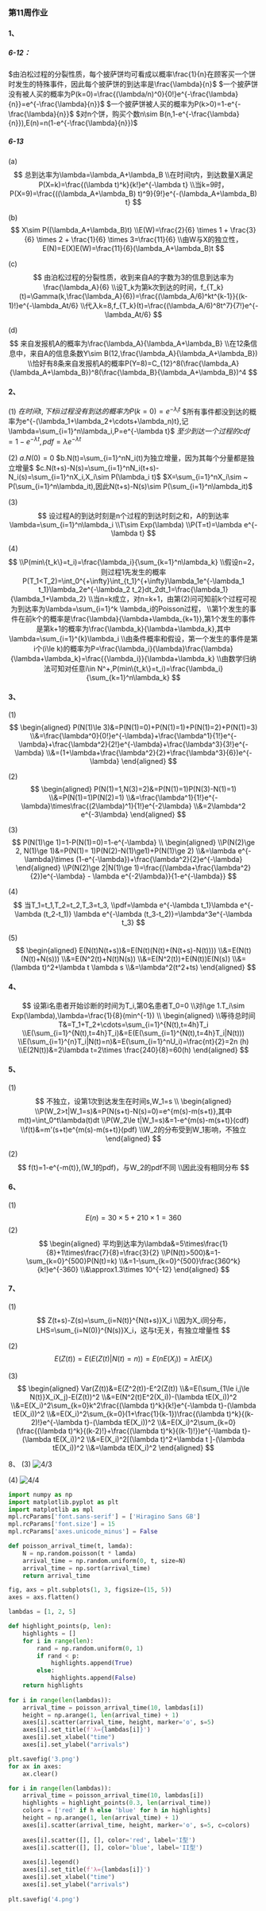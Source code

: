 ### 第11周作业

#### 1、
##### 6-12：
$由泊松过程的分裂性质，每个披萨饼均可看成以概率\frac{1}{n}在顾客买一个饼时发生的特殊事件，因此每个披萨饼的到达率是\frac{\lambda}{n}$
$一个披萨饼没有被人买的概率为P(k=0)=\frac{(\lambda/n)^0}{0!}e^{-\frac{\lambda}{n}}=e^{-\frac{\lambda}{n}}$
$一个披萨饼被人买的概率为P(k>0)=1-e^{-\frac{\lambda}{n}}$
$对n个饼，购买个数n\sim B(n,1-e^{-\frac{\lambda}{n}}),E(n)=n(1-e^{-\frac{\lambda}{n}})$

##### 6-13
(a)
$$
总到达率为\lambda=\lambda_A+\lambda_B
\\在时间t内，到达数量X满足P(X=k)=\frac{(\lambda t)^k}{k!}e^{-\lambda t}
\\当k=9时，P(X=9)=\frac{((\lambda_A+\lambda_B) t)^9}{9!}e^{-(\lambda_A+\lambda_B) t}
$$

(b)
$$
X\sim P((\lambda_A+\lambda_B)t)
\\E(W)=\frac{2}{6} \times 1 + \frac{3}{6} \times 2 + \frac{1}{6} \times 3=\frac{11}{6}
\\由W与X的独立性，E(N)=E(X)E(W)=\frac{11}{6}(\lambda_A+\lambda_B)t
$$

(c)
$$
由泊松过程的分裂性质，收到来自A的字数为3的信息到达率为\frac{\lambda_A}{6}
\\设T_k为第k次到达的时间，f_{T_k}(t)=\Gamma(k,\frac{\lambda_A}{6})=\frac{(\lambda_A/6)^kt^{k-1}}{(k-1)!}e^{-\lambda_At/6}
\\代入k=8,f_{T_k}(t)=\frac{(\lambda_A/6)^8t^7}{7!}e^{-\lambda_At/6}
$$

(d)
$$
来自发报机A的概率为\frac{\lambda_A}{\lambda_A+\lambda_B}
\\在12条信息中，来自A的信息条数Y\sim B(12,\frac{\lambda_A}{\lambda_A+\lambda_B})
\\恰好有8条来自发报机A的概率P(Y=8)=C_{12}^8(\frac{\lambda_A}{\lambda_A+\lambda_B})^8(\frac{\lambda_B}{\lambda_A+\lambda_B})^4
$$

#### 2、
(1)
$在时间t,下标i过程没有到达的概率为P(k=0)=e^{-\lambda_it}$
$所有事件都没到达的概率为e^{-(\lambda_1+\lambda_2+\cdots+\lambda_n)t},记\lambda=\sum_{i=1}^n\lambda_i,P=e^{-\lambda t}$
$至少到达一个过程的cdf=1-e^{-\lambda t},pdf=\lambda e^{-\lambda t}$

(2)
$a.N(0)=0$
$b.N(t)=\sum_{i=1}^nN_i(t)为独立增量，因为其每个分量都是独立增量$
$c.N(t+s)-N(s)=\sum_{i=1}^nN_i(t+s)-N_i(s)=\sum_{i=1}^nX_i,X_i\sim P(\lambda_i t)$
$X=\sum_{i=1}^nX_i\sim ~ P(\sum_{i=1}^n\lambda_it),因此N(t+s)-N(s)\sim P(\sum_{i=1}^n\lambda_it)$

(3)
$$
设过程A的到达时刻是n个过程的到达时刻之和，A的到达率\lambda=\sum_{i=1}^n\lambda_i
\\T\sim Exp(\lambda)
\\P(T=t)=\lambda e^{-\lambda t}
$$

(4)
$$
\\P(min\{t_k\}=t_i)=\frac{\lambda_i}{\sum_{k=1}^n\lambda_k}
\\假设n=2，则过程1先发生的概率P(T_1<T_2)=\int_0^{+\infty}\int_{t_1}^{+\infty}\lambda_1e^{-\lambda_1 t_1}\lambda_2e^{-\lambda_2 t_2}dt_2dt_1=\frac{\lambda_1}{\lambda_1+\lambda_2}
\\当n=k成立，对n=k+1，由第(2)问可知前k个过程可视为到达率为\lambda=\sum_{i=1}^k \lambda_i的Poisson过程，
\\第1个发生的事件在前k个的概率是\frac{\lambda}{\lambda+\lambda_{k+1}},第1个发生的事件是第k+1的概率为\frac{\lambda_k}{\lambda+\lambda_k},其中\lambda=\sum_{i=1}^{k}\lambda_i
\\由条件概率和假设，第一个发生的事件是第i个(i\le k)的概率为P=\frac{\lambda_i}{\lambda}\frac{\lambda}{\lambda+\lambda_k}=\frac{{\lambda_i}}{\lambda+\lambda_k}
\\由数学归纳法可知对任意i\in N^+,P(min\{t_k\}=t_i)=\frac{\lambda_i}{\sum_{k=1}^n\lambda_k}
$$

#### 3、
(1)
$$
\begin{aligned}
    P(N(1)\le 3)&=P(N(1)=0)+P(N(1)=1)+P(N(1)=2)+P(N(1)=3)
    \\&=\frac{\lambda^0}{0!}e^{-\lambda}+\frac{\lambda^1}{1!}e^{-\lambda}+\frac{\lambda^2}{2!}e^{-\lambda}+\frac{\lambda^3}{3!}e^{-\lambda}
    \\&=(1+\lambda+\frac{\lambda^2}{2}+\frac{\lambda^3}{6})e^{-\lambda}
\end{aligned}
$$

(2)
$$
\begin{aligned}
    P(N(1)=1,N(3)=2)&=P(N(1)=1)P(N(3)-N(1)=1)
    \\&=P(N(1)=1)P(N(2)=1)
    \\&=\frac{\lambda^1}{1!}e^{-\lambda}\times\frac{(2\lambda)^1}{1!}e^{-2\lambda}
    \\&=2\lambda^2 e^{-3\lambda}
\end{aligned}
$$

(3)
$$
P(N(1)\ge 1)=1-P(N(1)=0)=1-e^{-\lambda}
\\
\begin{aligned}
    \\P(N(2)\ge 2, N(1)\ge 1)&=P(N(1)= 1)P(N(2)-N(1)\ge1)+P(N(1)\ge 2)
    \\&=\lambda e^{-\lambda}\times (1-e^{-\lambda})+\frac{\lambda^2}{2}e^{-\lambda}
\end{aligned}
\\P(N(2)\ge 2|N(1)\ge 1)=\frac{(\lambda+\frac{\lambda^2}{2})e^{-\lambda} - \lambda e^{-2\lambda}}{1-e^{-\lambda}}
$$

(4)
$$
当T_1=t_1,T_2=t_2,T_3=t_3,
\\pdf=\lambda e^{-\lambda t_1}\lambda e^{-\lambda (t_2-t_1)} \lambda e^{-\lambda (t_3-t_2)}=\lambda^3e^{-\lambda t_3}
$$

(5)
$$
\begin{aligned}
    E(N(t)N(t+s))&=E(N(t)(N(t)+(N(t+s)-N(t))))
    \\&=E(N(t)(N(t)+N(s)))
    \\&=E(N^2(t)+N(t)N(s))
    \\&=E(N^2(t))+E(N(t))E(N(s))
    \\&=(\lambda t)^2+\lambda t \lambda s
    \\&=\lambda^2(t^2+ts)
\end{aligned}
$$

#### 4、
$$
设第i名患者开始诊断的时间为T_i,第0名患者T_0=0
\\对i\ge 1.T_i\sim Exp(\lambda),\lambda=\frac{1}{8}(min^{-1})
\\
\begin{aligned}
    \\等待总时间T&=T_1+T_2+\cdots=\sum_{i=1}^{N(t),t=4h}T_i
    \\E(\sum_{i=1}^{N(t),t=4h}T_i)&=E(E(\sum_{i=1}^{N(t),t=4h}T_i|N(t)))
    \\E(\sum_{i=1}^{n}T_i|N(t)=n)&=E(\sum_{i=1}^nU_i)=\frac{nt}{2}=2n (h)
    \\E(2N(t))&=2\lambda t=2\times \frac{240}{8}=60(h)
\end{aligned}
$$

#### 5、
(1)
$$
不独立，设第1次到达发生在时间s,W_1=s
\\
\begin{aligned}
    \\P(W_2>t|W_1=s)&=P(N(s+t)-N(s)=0)=e^{m(s)-m(s+t)},其中m(t)=\int_0^t\lambda(t)dt
\\P(W_2\le t|W_1=s)&=1-e^{m(s)-m(s+t)}(cdf)
\\f(t)&=m'(s+t)e^{m(s)-m(s+t)}(pdf)
\\W_2的分布受到W_1影响，不独立
\end{aligned}
$$

(2)
$$
f(t)=1-e^{-m(t)},(W_1的pdf)，与W_2的pdf不同
\\因此没有相同分布
$$

#### 6、
(1)
$$
E(n)=30\times 5+210\times1=360
$$
(2)
$$
\begin{aligned}
    平均到达率为\lambda&=5\times\frac{1}{8}+1\times\frac{7}{8}=\frac{3}{2}
    \\P(N(t)>500)&=1-\sum_{k=0}^{500}P(N(t)=k)
    \\&=1-\sum_{k=0}^{500}\frac{360^k}{k!}e^{-360}
    \\&\approx1.3\times 10^{-12}
\end{aligned}
$$

#### 7、
(1)
$$
Z(t+s)-Z(s)=\sum_{i=N(t)}^{N(t+s)}X_i
\\因为X_i同分布，LHS=\sum_{i=N(0)}^{N(s)}X_i，这与t无关，有独立增量性
$$

(2)
$$
E(Z(t))=E(E(Z(t)|N(t)=n))=E(nE(X_i))=\lambda tE(X_i)
$$

(3)
$$
\begin{aligned}
    Var(Z(t))&=E(Z^2(t))-E^2(Z(t))
    \\&=E(\sum_{1\le i,j\le N(t)}X_iX_j)-E(Z(t))^2
    \\&=E(N^2(t)E^2(X_i))-(\lambda tE(X_i))^2
    \\&=E(X_i)^2\sum_{k=0}k^2\frac{(\lambda t)^k}{k!}e^{-\lambda t}-(\lambda tE(X_i))^2
    \\&=E(X_i)^2\sum_{k=0}(1+\frac{1}{k-1})\frac{(\lambda t)^k}{(k-2)!}e^{-\lambda t}-(\lambda tE(X_i))^2
    \\&=E(X_i)^2\sum_{k=0}(\frac{(\lambda t)^k}{(k-2)!}+\frac{(\lambda t)^k}{(k-1)!})e^{-\lambda t}-(\lambda tE(X_i))^2
    \\&=E(X_i)^2[(\lambda t)^2+\lambda t ]-(\lambda tE(X_i))^2
    \\&=\lambda tE(X_i)^2
\end{aligned}
$$

8、
(3)
![4/3](3.png)

(4)
![4/4](4.png)

```python
import numpy as np
import matplotlib.pyplot as plt
import matplotlib as mpl
mpl.rcParams['font.sans-serif'] = ['Hiragino Sans GB'] 
mpl.rcParams['font.size'] = 15  
mpl.rcParams['axes.unicode_minus'] = False  

def poisson_arrival_time(t, lamda):
    N = np.random.poisson(t * lamda)
    arrival_time = np.random.uniform(0, t, size=N)
    arrival_time = np.sort(arrival_time)
    return arrival_time

fig, axs = plt.subplots(1, 3, figsize=(15, 5))
axes = axs.flatten()

lambdas = [1, 2, 5]

def highlight_points(p, len):
    highlights = []
    for i in range(len):
        rand = np.random.uniform(0, 1)
        if rand < p:
            highlights.append(True)
        else:
            highlights.append(False)
    return highlights
        
for i in range(len(lambdas)):
    arrival_time = poisson_arrival_time(10, lambdas[i])
    height = np.arange(1, len(arrival_time) + 1)
    axes[i].scatter(arrival_time, height, marker='o', s=5)
    axes[i].set_title(f'λ={lambdas[i]}')
    axes[i].set_xlabel("time")
    axes[i].set_ylabel("arrivals")

plt.savefig('3.png')
for ax in axes:
    ax.clear()

for i in range(len(lambdas)):
    arrival_time = poisson_arrival_time(10, lambdas[i])
    highlights = highlight_points(0.3, len(arrival_time))
    colors = ['red' if h else 'blue' for h in highlights]
    height = np.arange(1, len(arrival_time) + 1)
    axes[i].scatter(arrival_time, height, marker='o', s=5, c=colors)
    
    axes[i].scatter([], [], color='red', label='I型')
    axes[i].scatter([], [], color='blue', label='II型')
    
    axes[i].legend()
    axes[i].set_title(f'λ={lambdas[i]}')
    axes[i].set_xlabel("time")
    axes[i].set_ylabel("arrivals")
    
plt.savefig('4.png')
```